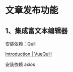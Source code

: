 # 文章发布功能

## 1、集成富文本编辑器

安装依赖：Quill

[Introduction | VueQuill](https://vueup.github.io/vue-quill/guide/)

安装依赖 axios